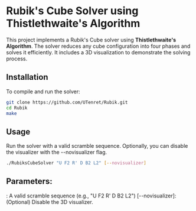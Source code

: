 # Rubik's Cube Solver using Thistlethwaite's Algorithm

This project implements a Rubik's Cube solver using **Thistlethwaite's Algorithm**. The solver reduces any cube configuration into four phases and solves it efficiently. It includes a 3D visualization to demonstrate the solving process.

## Installation

To compile and run the solver:

```bash
git clone https://github.com/UTenret/Rubik.git
cd Rubik
make
```

## Usage

Run the solver with a valid scramble sequence. Optionally, you can disable the visualizer with the --novisualizer flag.


```bash
./RubiksCubeSolver "U F2 R' D B2 L2" [--novisualizer]
```

## Parameters:
<scramble>: A valid scramble sequence (e.g., "U F2 R' D B2 L2")
[--novisualizer]: (Optional) Disable the 3D visualizer.